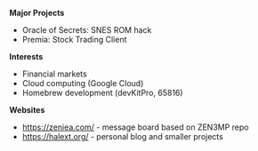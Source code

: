 **Major Projects**
  + Oracle of Secrets: SNES ROM hack
  + Premia: Stock Trading Client

**Interests**
  + Financial markets 
  + Cloud computing (Google Cloud)
  + Homebrew development (devKitPro, 65816)

**Websites**
  + https://zeniea.com/ - message board based on ZEN3MP repo
  + https://halext.org/ - personal blog and smaller projects

